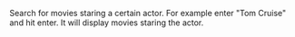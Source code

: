 Search for movies staring a certain actor. For example enter "Tom Cruise" and hit enter. It will display movies staring the actor.